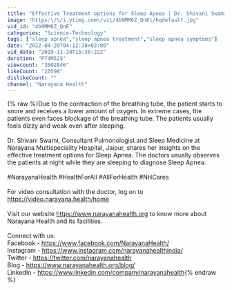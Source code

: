 ```yaml
---
title: "Effective Treatment options for Sleep Apnea | Dr. Shivani Swami (Hindi)"
image: "https:\/\/i.ytimg.com\/vi\/4b9MM6Z_QnE\/hqdefault.jpg"
vid_id: "4b9MM6Z_QnE"
categories: "Science-Technology"
tags: ["sleep apnea","sleep apnea treatment","sleep apnea symptoms"]
date: "2022-04-28T04:12:38+03:00"
vid_date: "2019-11-20T15:38:22Z"
duration: "PT4M52S"
viewcount: "3502846"
likeCount: "10598"
dislikeCount: ""
channel: "Narayana Health"
---
```

{% raw %}Due to the contraction of the breathing tube, the patient starts to snore and receives a lower amount of oxygen. In extreme cases, the patients even faces blockage of the breathing tube. The patients usually feels dizzy and weak even after sleeping. <br /><br />Dr. Shivani Swami, Consultant Pulmonologist and Sleep Medicine at Narayana Multispeciality Hospital, Jaipur, shares her insights on the effective treatment options for Sleep Apnea. The doctors usually observes the patients at night while they are sleeping to diagnose Sleep Apnea. <br /><br />#NarayanaHealth #HealthForAll #AllForHealth #NHCares<br /><br />For video consultation with the doctor, log on to <a rel="nofollow" target="blank" href="https://video.narayana.health/home">https://video.narayana.health/home</a><br /><br />Visit our website <a rel="nofollow" target="blank" href="https://www.narayanahealth.org">https://www.narayanahealth.org</a> to know more about Narayana Health and its facilities.<br /><br />Connect with us: <br />Facebook - <a rel="nofollow" target="blank" href="https://www.facebook.com/NarayanaHealth/">https://www.facebook.com/NarayanaHealth/</a><br />Instagram - <a rel="nofollow" target="blank" href="https://www.instagram.com/narayanahealthindia/">https://www.instagram.com/narayanahealthindia/</a><br />Twitter - <a rel="nofollow" target="blank" href="https://twitter.com/narayanahealth">https://twitter.com/narayanahealth</a><br />Blog - <a rel="nofollow" target="blank" href="https://www.narayanahealth.org/blog/">https://www.narayanahealth.org/blog/</a><br />LinkedIn - <a rel="nofollow" target="blank" href="https://www.linkedin.com/company/narayanahealth">https://www.linkedin.com/company/narayanahealth</a>{% endraw %}
